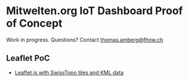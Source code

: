 # Mitwelten.org IoT Dashboard Proof of Concept
Work in progress. Questions? Contact [thomas.amberg@fhnw.ch](mailto:thomas.amberg@fhnw.ch)

## Leaflet PoC
* [Leaflet.js with SwissTopo tiles and KML data](Leaflet/README.md)

